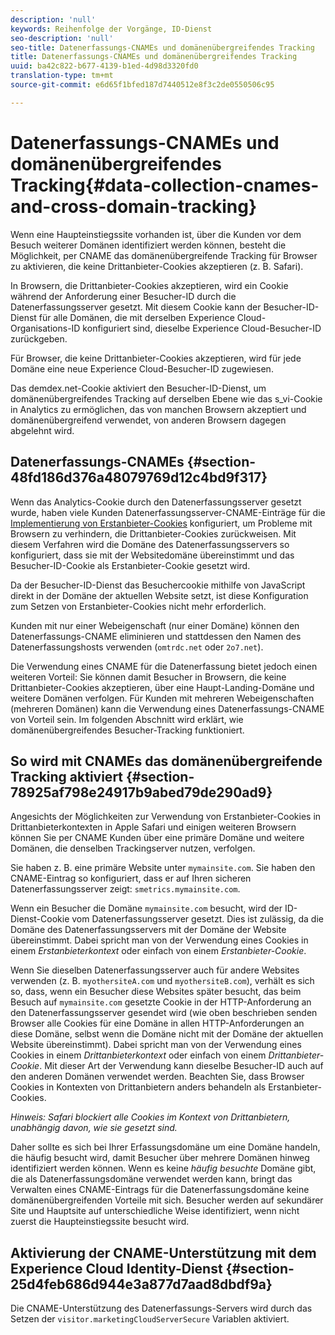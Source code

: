 ```yaml
---
description: 'null'
keywords: Reihenfolge der Vorgänge, ID-Dienst
seo-description: 'null'
seo-title: Datenerfassungs-CNAMEs und domänenübergreifendes Tracking
title: Datenerfassungs-CNAMEs und domänenübergreifendes Tracking
uuid: ba42c822-b677-4139-b1ed-4d98d3320fd0
translation-type: tm+mt
source-git-commit: e6d65f1bfed187d7440512e8f3c2de0550506c95

---
```



# Datenerfassungs-CNAMEs und domänenübergreifendes Tracking{#data-collection-cnames-and-cross-domain-tracking}

Wenn eine Haupteinstiegssite vorhanden ist, über die Kunden vor dem Besuch weiterer Domänen identifiziert werden können, besteht die Möglichkeit, per CNAME das domänenübergreifende Tracking für Browser zu aktivieren, die keine Drittanbieter-Cookies akzeptieren (z. B. Safari).

In Browsern, die Drittanbieter-Cookies akzeptieren, wird ein Cookie während der Anforderung einer Besucher-ID durch die Datenerfassungsserver gesetzt. Mit diesem Cookie kann der Besucher-ID-Dienst für alle Domänen, die mit derselben Experience Cloud-Organisations-ID konfiguriert sind, dieselbe Experience Cloud-Besucher-ID zurückgeben.

Für Browser, die keine Drittanbieter-Cookies akzeptieren, wird für jede Domäne eine neue Experience Cloud-Besucher-ID zugewiesen.

Das demdex.net-Cookie aktiviert den Besucher-ID-Dienst, um domänenübergreifendes Tracking auf derselben Ebene wie das s_vi-Cookie in Analytics zu ermöglichen, das von manchen Browsern akzeptiert und domänenübergreifend verwendet, von anderen Browsern dagegen abgelehnt wird.

## Datenerfassungs-CNAMEs {#section-48fd186d376a48079769d12c4bd9f317}

Wenn das Analytics-Cookie durch den Datenerfassungsserver gesetzt wurde, haben viele Kunden Datenerfassungsserver-CNAME-Einträge für die [Implementierung von Erstanbieter-Cookies](https://marketing.adobe.com/resources/help/en_US/whitepapers/first_party_cookies/) konfiguriert, um Probleme mit Browsern zu verhindern, die Drittanbieter-Cookies zurückweisen. Mit diesem Verfahren wird die Domäne des Datenerfassungsservers so konfiguriert, dass sie mit der Websitedomäne übereinstimmt und das Besucher-ID-Cookie als Erstanbieter-Cookie gesetzt wird.

Da der Besucher-ID-Dienst das Besuchercookie mithilfe von JavaScript direkt in der Domäne der aktuellen Website setzt, ist diese Konfiguration zum Setzen von Erstanbieter-Cookies nicht mehr erforderlich.

Kunden mit nur einer Webeigenschaft (nur einer Domäne) können den Datenerfassungs-CNAME eliminieren und stattdessen den Namen des Datenerfassungshosts verwenden (`omtrdc.net` oder `2o7.net`).

Die Verwendung eines CNAME für die Datenerfassung bietet jedoch einen weiteren Vorteil: Sie können damit Besucher in Browsern, die keine Drittanbieter-Cookies akzeptieren, über eine Haupt-Landing-Domäne und weitere Domänen verfolgen. Für Kunden mit mehreren Webeigenschaften (mehreren Domänen) kann die Verwendung eines Datenerfassungs-CNAME von Vorteil sein. Im folgenden Abschnitt wird erklärt, wie domänenübergreifendes Besucher-Tracking funktioniert.

## So wird mit CNAMEs das domänenübergreifende Tracking aktiviert {#section-78925af798e24917b9abed79de290ad9}

Angesichts der Möglichkeiten zur Verwendung von Erstanbieter-Cookies in Drittanbieterkontexten in Apple Safari und einigen weiteren Browsern können Sie per CNAME Kunden über eine primäre Domäne und weitere Domänen, die denselben Trackingserver nutzen, verfolgen.

Sie haben z. B. eine primäre Website unter `mymainsite.com`. Sie haben den CNAME-Eintrag so konfiguriert, dass er auf Ihren sicheren Datenerfassungsserver zeigt: `smetrics.mymainsite.com`.

Wenn ein Besucher die Domäne `mymainsite.com` besucht, wird der ID-Dienst-Cookie vom Datenerfassungsserver gesetzt. Dies ist zulässig, da die Domäne des Datenerfassungsservers mit der Domäne der Website übereinstimmt. Dabei spricht man von der Verwendung eines Cookies in einem *Erstanbieterkontext* oder einfach von einem *Erstanbieter-Cookie*.

Wenn Sie dieselben Datenerfassungsserver auch für andere Websites verwenden (z. B. `myothersiteA.com` und `myothersiteB.com`), verhält es sich so, dass, wenn ein Besucher diese Websites später besucht, das beim Besuch auf `mymainsite.com` gesetzte Cookie in der HTTP-Anforderung an den Datenerfassungsserver gesendet wird (wie oben beschrieben senden Browser alle Cookies für eine Domäne in allen HTTP-Anforderungen an diese Domäne, selbst wenn die Domäne nicht mit der Domäne der aktuellen Website übereinstimmt). Dabei spricht man von der Verwendung eines Cookies in einem *Drittanbieterkontext* oder einfach von einem *Drittanbieter-Cookie*. Mit dieser Art der Verwendung kann dieselbe Besucher-ID auch auf den anderen Domänen verwendet werden. Beachten Sie, dass Browser Cookies in Kontexten von Drittanbietern anders behandeln als Erstanbieter-Cookies.

*Hinweis: Safari blockiert alle Cookies im Kontext von Drittanbietern, unabhängig davon, wie sie gesetzt sind.*

Daher sollte es sich bei Ihrer Erfassungsdomäne um eine Domäne handeln, die häufig besucht wird, damit Besucher über mehrere Domänen hinweg identifiziert werden können. Wenn es keine *häufig besuchte* Domäne gibt, die als Datenerfassungsdomäne verwendet werden kann, bringt das Verwalten eines CNAME-Eintrags für die Datenerfassungsdomäne keine domänenübergreifenden Vorteile mit sich. Besucher werden auf sekundärer Site und Hauptsite auf unterschiedliche Weise identifiziert, wenn nicht zuerst die Haupteinstiegssite besucht wird.

## Aktivierung der CNAME-Unterstützung mit dem Experience Cloud Identity-Dienst {#section-25d4feb686d944e3a877d7aad8dbdf9a}

Die CNAME-Unterstützung des Datenerfassungs-Servers wird durch das Setzen der `visitor.marketingCloudServerSecure` Variablen aktiviert.
